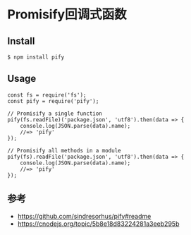 # Promisify回调式函数

## Install
```
$ npm install pify
```
## Usage
```
const fs = require('fs');
const pify = require('pify');

// Promisify a single function
pify(fs.readFile)('package.json', 'utf8').then(data => {
	console.log(JSON.parse(data).name);
	//=> 'pify'
});

// Promisify all methods in a module
pify(fs).readFile('package.json', 'utf8').then(data => {
	console.log(JSON.parse(data).name);
	//=> 'pify'
});
```


## 参考
- https://github.com/sindresorhus/pify#readme
- https://cnodejs.org/topic/5b8e18d83224281a3eeb295b
